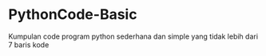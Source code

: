 # PythonCode-Basic
Kumpulan code program python sederhana dan simple yang tidak lebih dari 7 baris kode
